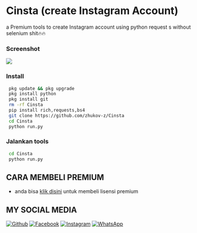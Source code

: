 # Cinsta (create Instagram Account)
a Premium tools to create Instagram account using python request s without selenium shit🔥🔥
### Screenshot
<img src="https://raw.githubusercontent.com/Zhukov-Z/Harvest/main/20240508_014044289.jpeg" />


### Install
```bash
 pkg update && pkg upgrade
 pkg install python
 pkg install git  
 rm -rf Cinsta
 pip install rich,requests,bs4
 git clone https://github.com/zhukov-z/Cinsta
 cd Cinsta
 python run.py
```

### Jalankan tools
```bash
 cd Cinsta
 python run.py
```


## CARA MEMBELI PREMIUM
* anda bisa [klik disini](http://wa.me/6283198075343) untuk membeli lisensi premium


## MY SOCIAL MEDIA
[![Github](https://img.shields.io/badge/Github-Ikuti-green?style=for-the-badge&logo=github)](https://github.com/zhukov-z)
[![Facebook](https://img.shields.io/badge/Facebook-Ikuti-green?style=for-the-badge&logo=facebook)](https://m.facebook.com/galzxd)
[![Instagram](https://img.shields.io/badge/Instagram-Ikuti-green?style=for-the-badge&logo=instagram)](https://Instagram.com/alifxynn)
[![WhatsApp](https://img.shields.io/badge/whatsapp-Hubungi-brightgreen?style=for-the-badge&logo=whatsapp)](https://api.whatsapp.com/send/?phone=%2B6283198075343&text&app_absent=0)


